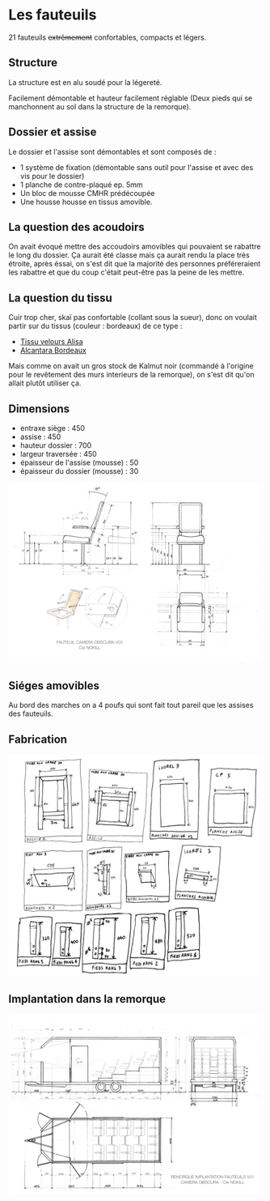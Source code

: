 # Les fauteuils

21 fauteuils <del>extrêmement</del> confortables, compacts et légers.

## Structure

La structure est en alu soudé pour la légereté.

Facilement démontable et hauteur facilement réglable (Deux pieds qui se manchonnent au sol dans la structure de la remorque).

## Dossier et assise

Le dossier et l'assise sont démontables et sont composés de :
- 1 système de fixation (démontable sans outil pour l'assise et avec des vis pour le dossier)
- 1 planche de contre-plaqué ep. 5mm
- Un bloc de mousse CMHR prédécoupée
- Une housse housse en tissus amovible.

## La question des acoudoirs

On avait évoqué mettre des accoudoirs amovibles qui pouvaient se rabattre le long du dossier. Ça aurait été classe mais ça aurait rendu la place très étroite, après éssai, on s'est dit que la majorité des personnes préféreraient les rabattre et que du coup c'était peut-être pas la peine de les mettre.

## La question du tissu

Cuir trop cher, skaï pas confortable (collant sous la sueur), donc on voulait partir sur du tissus (couleur : bordeaux) de ce type :

* [Tissu velours Alisa](https://www.mondialtissus.fr/tissu-velours-alisa-bordeaux-230308.html)
* [Alcantara Bordeaux](https://www.de-tissus-en-couture.com/boutique/alcantara/tissu-imitation-daim-bordeaux.html)

Mais comme on avait un gros stock de Kalmut noir (commandé à l'origine pour le revêtement des murs interieurs de la remorque), on s'est dit qu'on allait plutôt utiliser ça.

## Dimensions

* entraxe siège : 450
* assise : 450
* hauteur dossier : 700
* largeur traversée : 450
* épaisseur de l'assise (mousse) : 50
* épaisseur du dossier (mousse) : 30

![fauteuil V04](/contenu/plans/fauteuil_V04.jpeg)

## Siéges amovibles

Au bord des marches on a 4 poufs qui sont fait tout pareil que les assises des fauteuils.

## Fabrication

![fauteuil](/contenu/plans/fauteuil-structure.png)

## Implantation dans la remorque

![fauteuil V02](/contenu/plans/remorque_implantation_fauteuil_V01.jpeg)
